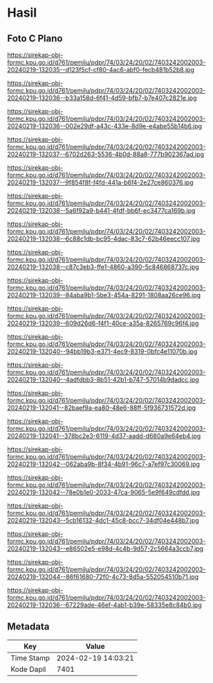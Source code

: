 # Hasil

## Foto C Plano

https://sirekap-obj-formc.kpu.go.id/d761/pemilu/pdpr/74/03/24/20/02/7403242002003-20240219-132035--d123f5cf-cf80-4ac6-abf0-fecb481b52b8.jpg

https://sirekap-obj-formc.kpu.go.id/d761/pemilu/pdpr/74/03/24/20/02/7403242002003-20240219-132036--b33a158d-6f41-4d59-bfb7-b7e407c2821e.jpg

https://sirekap-obj-formc.kpu.go.id/d761/pemilu/pdpr/74/03/24/20/02/7403242002003-20240219-132036--002e29df-a43c-433e-8d9e-e4abe55b14b6.jpg

https://sirekap-obj-formc.kpu.go.id/d761/pemilu/pdpr/74/03/24/20/02/7403242002003-20240219-132037--6702d263-5536-4b0d-88a8-777b902367ad.jpg

https://sirekap-obj-formc.kpu.go.id/d761/pemilu/pdpr/74/03/24/20/02/7403242002003-20240219-132037--9f854f8f-f4fd-441a-b6f4-2e27ce860376.jpg

https://sirekap-obj-formc.kpu.go.id/d761/pemilu/pdpr/74/03/24/20/02/7403242002003-20240219-132038--5a6f92a9-b441-4fdf-bb6f-ec3477ca169b.jpg

https://sirekap-obj-formc.kpu.go.id/d761/pemilu/pdpr/74/03/24/20/02/7403242002003-20240219-132038--6c88c1db-bc95-4dac-83c7-62b46eecc107.jpg

https://sirekap-obj-formc.kpu.go.id/d761/pemilu/pdpr/74/03/24/20/02/7403242002003-20240219-132038--c87c3eb3-ffe1-4860-a390-5c846868737c.jpg

https://sirekap-obj-formc.kpu.go.id/d761/pemilu/pdpr/74/03/24/20/02/7403242002003-20240219-132039--84aba9b1-5be3-454a-8291-1808aa26ce96.jpg

https://sirekap-obj-formc.kpu.go.id/d761/pemilu/pdpr/74/03/24/20/02/7403242002003-20240219-132039--609d26d6-f4f1-40ce-a35a-8265769c96f4.jpg

https://sirekap-obj-formc.kpu.go.id/d761/pemilu/pdpr/74/03/24/20/02/7403242002003-20240219-132040--94bb19b3-e371-4ec9-8319-0bfc4e11070b.jpg

https://sirekap-obj-formc.kpu.go.id/d761/pemilu/pdpr/74/03/24/20/02/7403242002003-20240219-132040--4adfdbb3-8b51-42b1-b747-57014b9dadcc.jpg

https://sirekap-obj-formc.kpu.go.id/d761/pemilu/pdpr/74/03/24/20/02/7403242002003-20240219-132041--82baef9a-ea80-48e6-88ff-5f936731572d.jpg

https://sirekap-obj-formc.kpu.go.id/d761/pemilu/pdpr/74/03/24/20/02/7403242002003-20240219-132041--378bc2e3-6119-4d37-aadd-d680a9e64eb4.jpg

https://sirekap-obj-formc.kpu.go.id/d761/pemilu/pdpr/74/03/24/20/02/7403242002003-20240219-132042--062aba9b-8f34-4b91-96c7-a7ef97c30069.jpg

https://sirekap-obj-formc.kpu.go.id/d761/pemilu/pdpr/74/03/24/20/02/7403242002003-20240219-132042--78e0b1e0-2033-47ca-9065-5e9f649cdfdd.jpg

https://sirekap-obj-formc.kpu.go.id/d761/pemilu/pdpr/74/03/24/20/02/7403242002003-20240219-132043--5cb16132-4dc1-45c8-bcc7-34df04e448b7.jpg

https://sirekap-obj-formc.kpu.go.id/d761/pemilu/pdpr/74/03/24/20/02/7403242002003-20240219-132043--e86502e5-e98d-4c4b-9d57-2c5664a3ccb7.jpg

https://sirekap-obj-formc.kpu.go.id/d761/pemilu/pdpr/74/03/24/20/02/7403242002003-20240219-132044--86f61680-72f0-4c73-8d5a-552054510b71.jpg

https://sirekap-obj-formc.kpu.go.id/d761/pemilu/pdpr/74/03/24/20/02/7403242002003-20240219-132036--67229ade-46ef-4ab1-b39e-58335e8c84b0.jpg


## Metadata

| Key        | Value               |
| ---------- | ------------------- |
| Time Stamp | 2024-02-19 14:03:21 |
| Kode Dapil | 7401                |



